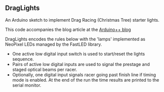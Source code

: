 ## DragLights
An Arduino sketch to implement Drag Racing (Christmas Tree) starter lights.

This code accompanies the blog article at the [Arduino++ blog](https://arduinoplusplus.wordpress.com/2023/02/09/drag-race-start-lights/)

DragLights encodes the rules below with the 'lamps' implemented as NeoPixel LEDs managed by the FastLED library.

- One active low digital input switch is used to start/reset the lights sequence.
- Pairs of active low digital inputs are used to signal the prestage and staged optical 
  beams per racer.
- Optionally, one digital input signals racer going past finish line if timing mode 
  is enabled. At the end of the run the time results are printed to the serial monitor.